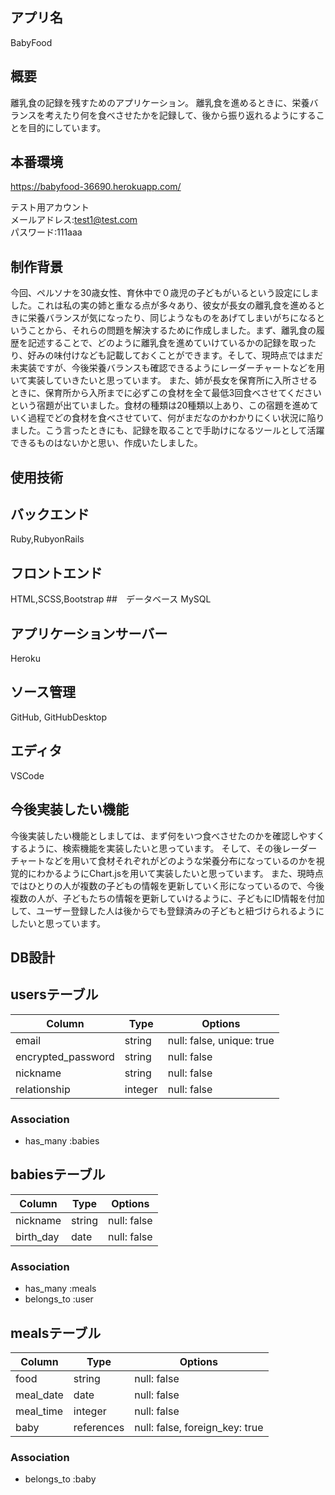 ## アプリ名
BabyFood
## 概要
離乳食の記録を残すためのアプリケーション。
離乳食を進めるときに、栄養バランスを考えたり何を食べさせたかを記録して、後から振り返れるようにすることを目的にしています。
## 本番環境
https://babyfood-36690.herokuapp.com/

テスト用アカウント<br>
   メールアドレス:test1@test.com<br>
   パスワード:111aaa

## 制作背景
今回、ペルソナを30歳女性、育休中で０歳児の子どもがいるという設定にしました。これは私の実の姉と重なる点が多々あり、彼女が長女の離乳食を進めるときに栄養バランスが気になったり、同じようなものをあげてしまいがちになるということから、それらの問題を解決するために作成しました。まず、離乳食の履歴を記述することで、どのように離乳食を進めていけているかの記録を取ったり、好みの味付けなども記載しておくことができます。そして、現時点ではまだ未実装ですが、今後栄養バランスも確認できるようにレーダーチャートなどを用いて実装していきたいと思っています。
また、姉が長女を保育所に入所させるときに、保育所から入所までに必ずこの食材を全て最低3回食べさせてくださいという宿題が出ていました。食材の種類は20種類以上あり、この宿題を進めていく過程でどの食材を食べさせていて、何がまだなのかわかりにくい状況に陥りました。こう言ったときにも、記録を取ることで手助けになるツールとして活躍できるものはないかと思い、作成いたしました。

## 使用技術
## バックエンド
Ruby,RubyonRails
## フロントエンド
HTML,SCSS,Bootstrap
##　データベース
MySQL
## アプリケーションサーバー
Heroku
## ソース管理
GitHub, GitHubDesktop
## エディタ
VSCode


## 今後実装したい機能
今後実装したい機能としましては、まず何をいつ食べさせたのかを確認しやすくするように、検索機能を実装したいと思っています。
そして、その後レーダーチャートなどを用いて食材それぞれがどのような栄養分布になっているのかを視覚的にわかるようにChart.jsを用いて実装したいと思っています。
また、現時点ではひとりの人が複数の子どもの情報を更新していく形になっているので、今後複数の人が、子どもたちの情報を更新していけるように、子どもにID情報を付加して、ユーザー登録した人は後からでも登録済みの子どもと紐づけられるようにしたいと思っています。

   
## DB設計
## usersテーブル

| Column             | Type        | Options                   |
| ------------------ | ----------- | ------------------------- |
| email              | string      | null: false, unique: true |
| encrypted_password | string      | null: false               |
| nickname           | string      | null: false               |
| relationship       | integer     | null: false               |

### Association
- has_many :babies

## babiesテーブル

| Column              | Type       | Options                        |
| ------------------- | ---------- | ------------------------------ |
| nickname            | string     | null: false                    |
| birth_day           | date       | null: false                    |

### Association
- has_many :meals
- belongs_to :user

## mealsテーブル

| Column             | Type       | Options                        |
| ------------------ | ---------- | ------------------------------ |
| food               | string     | null: false                    |
| meal_date          | date       | null: false                    |
| meal_time          | integer    | null: false                    |
| baby               | references | null: false, foreign_key: true |

### Association
- belongs_to :baby




